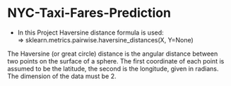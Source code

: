 # NYC-Taxi-Fares-Prediction

* In this Project Haversine distance formula is used:<br>
=> sklearn.metrics.pairwise.haversine_distances(X, Y=None)

The Haversine (or great circle) distance is the angular distance between two points on the surface of a sphere. The first coordinate of each point is assumed to be the latitude, the second is the longitude, given in radians. The dimension of the data must be 2.
